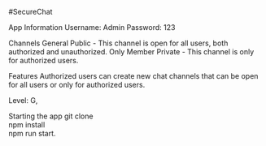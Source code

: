 #SecureChat

App Information
Username: Admin
Password: 123

Channels
General Public - This channel is open for all users, both authorized and unauthorized.
Only Member Private - This channel is only for authorized users.

Features
Authorized users can create new chat channels that can be open for all users or only for authorized users.

Level: G,

Starting the app
git clone  
npm install  
npm run start. 
